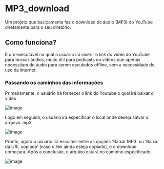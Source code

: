 # MP3_download
Um projeto que basicamente faz o download de áudio (MP3) do YouTube diretamente para o seu diretório.


## Como funciona?

É um executável no qual o usuário irá inserir o link do vídeo do YouTube para buscar áudios, muito útil para podcasts ou vídeos que apenas necessitam do áudio para serem escutados offline, sem a necessidade do uso da internet.

### Passando os caminhos das informações

Primeiramente, o usuário irá fornecer o link do Youtube o qual irá baixar o vídeo. 

![image](https://github.com/Rogerio-Nascimento/MP3_dowloand/assets/87660080/c563a6b9-fa1c-43d3-b767-2e1dd815528d)


Logo em seguida, o usuário irá especificar o local onde deseja salvar o arquivo .mp3.

![image](https://github.com/Rogerio-Nascimento/MP3_dowloand/assets/87660080/2f28121e-0b30-43a8-9a1c-4e70262209dc)

Pronto, agora o usuário irá escolher entre as opções 'Baixar MP3' ou 'Baixar da URL copiada' (caso o link ainda esteja copiado), e o download começará. Após a conclusão, o arquivo estará no caminho especificado.

![image](https://github.com/Rogerio-Nascimento/MP3_dowloand/assets/87660080/925e3355-59a0-4c7f-9622-51069d761dae)
